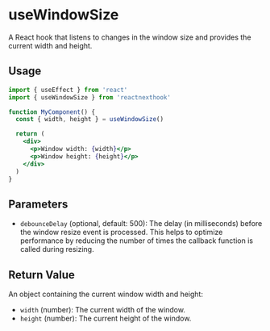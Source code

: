 # useWindowSize

A React hook that listens to changes in the window size and provides the current width and height.

## Usage

```jsx
import { useEffect } from 'react'
import { useWindowSize } from 'reactnexthook'

function MyComponent() {
  const { width, height } = useWindowSize()

  return (
    <div>
      <p>Window width: {width}</p>
      <p>Window height: {height}</p>
    </div>
  )
}
```

## Parameters

- `debounceDelay` (optional, default: 500): The delay (in milliseconds) before the window resize event is processed. This helps to optimize performance by reducing the number of times the callback function is called during resizing.

## Return Value

An object containing the current window width and height:

- `width` (number): The current width of the window.
- `height` (number): The current height of the window.
